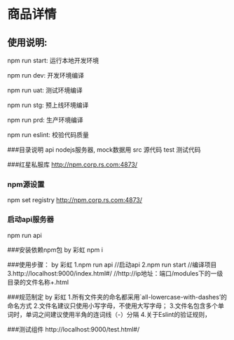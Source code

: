# 商品详情

## 使用说明:
npm run start: 运行本地开发环境

npm run dev: 开发环境编译

npm run uat: 测试环境编译

npm run stg: 预上线环境编译

npm run prd: 生产环境编译

npm run eslint: 校验代码质量

###目录说明
api nodejs服务器, mock数据用
src 源代码
test 测试代码


###红星私服库
http://npm.corp.rs.com:4873/

### npm源设置
npm set registry http://npm.corp.rs.com:4873/

### 启动api服务器
npm run api

###安装依赖npm包  by 彩虹
npm i

###使用步骤： by 彩虹
1.npm run api  //启动api
2.npm run start //编译项目
3.http://localhost:9000/index.html#/   //http://ip地址：端口/modules下的一级目录的文件名称+.html


###规范制定 by 彩虹
1.所有文件夹的命名都采用`all-lowercase-with-dashes’的命名方式
2.文件名建议只使用小写字母，不使用大写字母；
3.文件名包含多个单词时，单词之间建议使用半角的连词线（-）分隔
4.关于Eslint的验证规则，


###测试组件
http://localhost:9000/test.html#/
